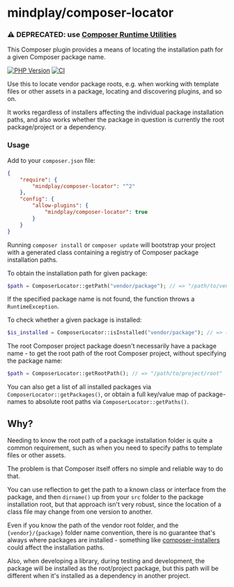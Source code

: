 # mindplay/composer-locator

### ⚠️ DEPRECATED: use [Composer Runtime Utilities](https://getcomposer.org/doc/07-runtime.md)

This Composer plugin provides a means of locating the installation path for a given Composer package name.

[![PHP Version](https://img.shields.io/badge/php-7.3_--_8.3%2B-blue.svg)](https://packagist.org/packages/mindplay/composer-locator)
[![CI](https://github.com/mindplay-dk/composer-locator/actions/workflows/ci.yml/badge.svg)](https://github.com/mindplay-dk/composer-locator/actions/workflows/ci.yml)

Use this to locate vendor package roots, e.g. when working with template files or other assets in a package,
locating and discovering plugins, and so on.

It works regardless of installers affecting the individual package installation paths, and also works whether
the package in question is currently the root package/project or a dependency.

### Usage

Add to your `composer.json` file:

```json
{
    "require": {
        "mindplay/composer-locator": "^2"
    },
    "config": {
        "allow-plugins": {
            "mindplay/composer-locator": true
        }
    }
}
```

Running `composer install` or `composer update` will bootstrap your project with a generated class containing
a registry of Composer package installation paths.

To obtain the installation path for given package:

```php
$path = ComposerLocator::getPath("vendor/package"); // => "/path/to/vendor/package" 
```

If the specified package name is not found, the function throws a `RuntimeException`.

To check whether a given package is installed:

```php
$is_installed = ComposerLocator::isInstalled("vendor/package"); // => (bool) true|false 
```

The root Composer project package doesn't necessarily have a package name - to get the root path
of the root Composer project, without specifying the package name:

```php
$path = ComposerLocator::getRootPath(); // => "/path/to/project/root" 
```

You can also get a list of all installed packages via `ComposerLocator::getPackages()`, or obtain a full
key/value map of package-names to absolute root paths via `ComposerLocator::getPaths()`.

## Why?

Needing to know the root path of a package installation folder is quite a common requirement, such as when
you need to specify paths to template files or other assets.

The problem is that Composer itself offers no simple and reliable way to do that.

You can use reflection to get the path to a known class or interface from the package, and then `dirname()` up
from your `src` folder to the package installation root, but that approach isn't very robust, since the location
of a class file may change from one version to another.

Even if you know the path of the vendor root folder, and the `{vendor}/{package}` folder name convention, there
is no guarantee that's always where packages are installed - something like [composer-installers](https://github.com/composer/installers)
could affect the installation paths.

Also, when developing a library, during testing and development, the package will be installed as the root/project
package, but this path will be different when it's installed as a dependency in another project.
